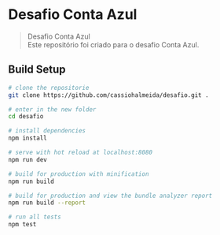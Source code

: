 # Desafio Conta Azul

> Desafio Conta Azul <br>
> Este repositório foi criado para o desafio Conta Azul.

## Build Setup

```bash
# clone the repositorie
git clone https://github.com/cassiohalmeida/desafio.git .

# enter in the new folder
cd desafio

# install dependencies
npm install

# serve with hot reload at localhost:8080
npm run dev

# build for production with minification
npm run build

# build for production and view the bundle analyzer report
npm run build --report

# run all tests
npm test
```
